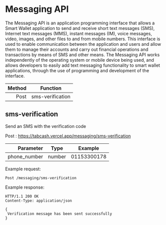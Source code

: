 # Messaging API

The Messaging API is an application programming interface that allows a Smart Wallet application to send and receive short text messages (SMS), Internet text messages (MMS), instant messages (IM), voice messages, video, images, and other files to and from mobile numbers. This interface is used to enable communication between the application and users and allow them to manage their accounts and carry out financial operations and transactions by means of SMS and other means. The Messaging API works independently of the operating system or mobile device being used, and allows developers to easily add text messaging functionality to smart wallet applications, through the use of programming and development of the interface.

| Method | Function |
|-------:|--------|
|    Post | sms-verification |




## sms-verification

Send an SMS with the verification code

Post :  https://tabcash.vercel.app/messaging/sms-verification


|   Parameter | Type         | Example          |
|------------:|--------------|------------------|
|  phone_number | number          | 01153300178      |


Example request:
```
Post /messaging/sms-verification
```
Example response:

```
HTTP/1.1 200 OK
Content-Type: application/json

{
 Verification message has been sent successfully
}
```



